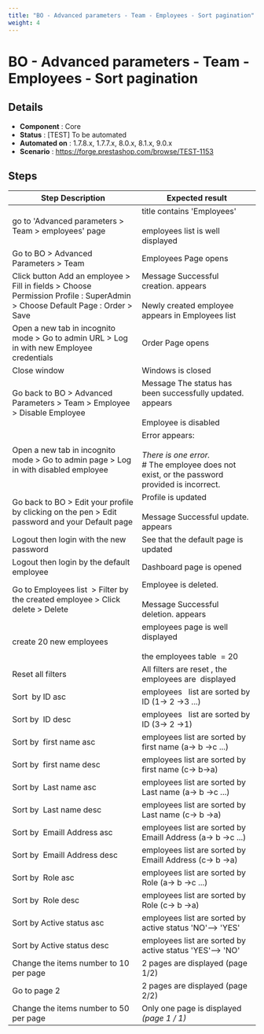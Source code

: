 ```yaml
---
title: "BO - Advanced parameters - Team - Employees - Sort pagination"
weight: 4
---
```


# BO - Advanced parameters - Team - Employees - Sort pagination
## Details
* **Component** : Core
* **Status** : [TEST] To be automated
* **Automated on** : 1.7.8.x, 1.7.7.x, 8.0.x, 8.1.x, 9.0.x
* **Scenario** : https://forge.prestashop.com/browse/TEST-1153

## Steps
| Step Description | Expected result |
| ----- | ----- |
| go to 'Advanced parameters > Team > employees' page | title contains 'Employees'<br><br>employees list is well displayed |
| Go to BO > Advanced Parameters > Team | Employees Page opens |
| Click button Add an employee > Fill in fields > Choose Permission Profile : SuperAdmin > Choose Default Page : Order > Save | Message Successful creation. appears<br><br>Newly created employee appears in Employees list |
| Open a new tab in incognito mode > Go to admin URL > Log in with new Employee credentials | Order Page opens |
| Close window | Windows is closed |
| Go back to BO > Advanced Parameters > Team > Employee > Disable Employee | Message The status has been successfully updated. appears<br><br>Employee is disabled |
| Open a new tab in incognito mode > Go to admin page > Log in with disabled employee | Error appears:<br><br>*There is one error.*<br> # The employee does not exist, or the password provided is incorrect. |
| Go back to BO > Edit your profile by clicking on the pen > Edit password and your Default page | Profile is updated<br><br>Message Successful update. appears |
| Logout then login with the new password | See that the default page is updated |
| Logout then login by the default employee | Dashboard page is opened |
| Go to Employees list  > Filter by the created employee > Click delete > Delete | Employee is deleted.<br><br>Message Successful deletion. appears |
| create 20 new employees | employees page is well displayed<br><br>the employees table  = 20 |
| Reset all filters | All filters are reset , the employees are  displayed |
| Sort  by ID asc | employees   list are sorted by ID (1-> 2 ->3 ...) |
| Sort by  ID desc | employees   list are sorted by ID (3-> 2 ->1) |
| Sort by  first name asc | employees list are sorted by first name (a-> b ->c ...) |
| Sort by  first name desc | employees list are sorted by first name (c-> b->a) |
| Sort by  Last name asc | employees list are sorted by Last name (a-> b ->c ...) |
| Sort by  Last name desc | employees list are sorted by Last name (c-> b ->a) |
| Sort by  Emaill Address asc | employees list are sorted by  Emaill Address (a-> b ->c ...) |
| Sort by  Emaill Address desc | employees list are sorted by  Emaill Address (c-> b ->a) |
| Sort by  Role asc | employees list are sorted by  Role (a-> b ->c ...) |
| Sort by  Role desc | employees list are sorted by  Role (c-> b ->a) |
| Sort by Active status asc | employees list are sorted by  active status 'NO'–> 'YES' |
| Sort by Active status desc | employees list are sorted by  active status 'YES'–> 'NO' |
| Change the items number to 10 per page | 2 pages are displayed (page 1/2) |
| Go to page 2 | 2 pages are displayed (page 2/2) |
| Change the items number to 50 per page | Only one page is displayed  _(page 1 / 1)_ |
